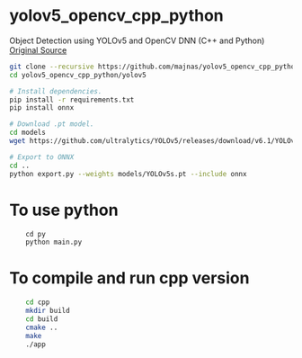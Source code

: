 
# yolov5_opencv_cpp_python
Object Detection using YOLOv5 and OpenCV DNN (C++ and Python)
[Original Source](https://learnopencv.com/object-detection-using-yolov5-and-opencv-dnn-in-c-and-python/)


```bash
git clone --recursive https://github.com/majnas/yolov5_opencv_cpp_python.git
cd yolov5_opencv_cpp_python/yolov5

# Install dependencies.
pip install -r requirements.txt
pip install onnx

# Download .pt model.
cd models
wget https://github.com/ultralytics/YOLOv5/releases/download/v6.1/YOLOv5s.pt

# Export to ONNX
cd ..
python export.py --weights models/YOLOv5s.pt --include onnx
```


# To use python
```python
    cd py
    python main.py
```


# To compile and run cpp version
```bash
    cd cpp
    mkdir build
    cd build
    cmake ..
    make     
    ./app
```
